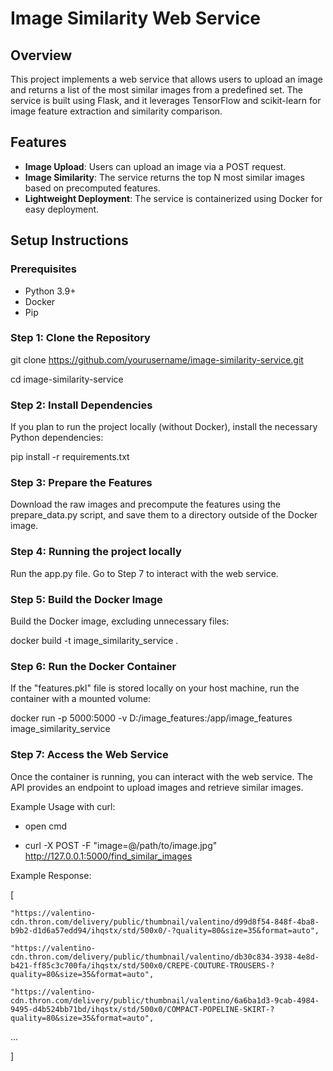 # Image Similarity Web Service

## Overview

This project implements a web service that allows users to upload an image and returns a list of the most similar images from a predefined set. The service is built using Flask, and it leverages TensorFlow and scikit-learn for image feature extraction and similarity comparison.

## Features

- **Image Upload**: Users can upload an image via a POST request.
- **Image Similarity**: The service returns the top N most similar images based on precomputed features.
- **Lightweight Deployment**: The service is containerized using Docker for easy deployment.

## Setup Instructions

### Prerequisites

- Python 3.9+
- Docker
- Pip

### Step 1: Clone the Repository

git clone https://github.com/yourusername/image-similarity-service.git

cd image-similarity-service

### Step 2: Install Dependencies
If you plan to run the project locally (without Docker), install the necessary Python dependencies:

pip install -r requirements.txt

### Step 3: Prepare the Features
Download the raw images and precompute the features using the prepare_data.py script, and save them to a directory outside of the Docker image.

### Step 4: Running the project locally

Run the app.py file. Go to Step 7 to interact with the web service. 

### Step 5: Build the Docker Image

Build the Docker image, excluding unnecessary files:

docker build -t image_similarity_service .

### Step 6: Run the Docker Container

If the "features.pkl" file is stored locally on your host machine, run the container with a mounted volume:

docker run -p 5000:5000 -v D:/image_features:/app/image_features image_similarity_service

### Step 7: Access the Web Service
Once the container is running, you can interact with the web service. The API provides an endpoint to upload images and retrieve similar images.

Example Usage with curl:

- open cmd

- curl -X POST -F "image=@/path/to/image.jpg" http://127.0.0.1:5000/find_similar_images

Example Response:

[

    "https://valentino-cdn.thron.com/delivery/public/thumbnail/valentino/d99d8f54-848f-4ba8-b9b2-d1d6a57edd94/ihqstx/std/500x0/-?quality=80&size=35&format=auto",

    "https://valentino-cdn.thron.com/delivery/public/thumbnail/valentino/db30c834-3938-4e8d-b421-ff85c3c700fa/ihqstx/std/500x0/CREPE-COUTURE-TROUSERS-?quality=80&size=35&format=auto",

    "https://valentino-cdn.thron.com/delivery/public/thumbnail/valentino/6a6ba1d3-9cab-4984-9495-d4b524bb71bd/ihqstx/std/500x0/COMPACT-POPELINE-SKIRT-?quality=80&size=35&format=auto",

...

]

